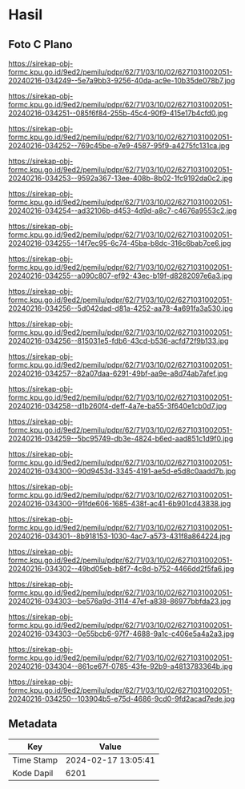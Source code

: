 # Hasil

## Foto C Plano

https://sirekap-obj-formc.kpu.go.id/9ed2/pemilu/pdpr/62/71/03/10/02/6271031002051-20240216-034249--5e7a9bb3-9256-40da-ac9e-10b35de078b7.jpg

https://sirekap-obj-formc.kpu.go.id/9ed2/pemilu/pdpr/62/71/03/10/02/6271031002051-20240216-034251--085f6f84-255b-45c4-90f9-415e17b4cfd0.jpg

https://sirekap-obj-formc.kpu.go.id/9ed2/pemilu/pdpr/62/71/03/10/02/6271031002051-20240216-034252--769c45be-e7e9-4587-95f9-a4275fc131ca.jpg

https://sirekap-obj-formc.kpu.go.id/9ed2/pemilu/pdpr/62/71/03/10/02/6271031002051-20240216-034253--9592a367-13ee-408b-8b02-1fc9192da0c2.jpg

https://sirekap-obj-formc.kpu.go.id/9ed2/pemilu/pdpr/62/71/03/10/02/6271031002051-20240216-034254--ad32106b-d453-4d9d-a8c7-c4676a9553c2.jpg

https://sirekap-obj-formc.kpu.go.id/9ed2/pemilu/pdpr/62/71/03/10/02/6271031002051-20240216-034255--14f7ec95-6c74-45ba-b8dc-316c6bab7ce6.jpg

https://sirekap-obj-formc.kpu.go.id/9ed2/pemilu/pdpr/62/71/03/10/02/6271031002051-20240216-034255--a090c807-ef92-43ec-b19f-d8282097e6a3.jpg

https://sirekap-obj-formc.kpu.go.id/9ed2/pemilu/pdpr/62/71/03/10/02/6271031002051-20240216-034256--5d042dad-d81a-4252-aa78-4a691fa3a530.jpg

https://sirekap-obj-formc.kpu.go.id/9ed2/pemilu/pdpr/62/71/03/10/02/6271031002051-20240216-034256--815031e5-fdb6-43cd-b536-acfd72f9b133.jpg

https://sirekap-obj-formc.kpu.go.id/9ed2/pemilu/pdpr/62/71/03/10/02/6271031002051-20240216-034257--82a07daa-6291-49bf-aa9e-a8d74ab7afef.jpg

https://sirekap-obj-formc.kpu.go.id/9ed2/pemilu/pdpr/62/71/03/10/02/6271031002051-20240216-034258--d1b260f4-deff-4a7e-ba55-3f640e1cb0d7.jpg

https://sirekap-obj-formc.kpu.go.id/9ed2/pemilu/pdpr/62/71/03/10/02/6271031002051-20240216-034259--5bc95749-db3e-4824-b6ed-aad851c1d9f0.jpg

https://sirekap-obj-formc.kpu.go.id/9ed2/pemilu/pdpr/62/71/03/10/02/6271031002051-20240216-034300--90d9453d-3345-4191-ae5d-e5d8c0aadd7b.jpg

https://sirekap-obj-formc.kpu.go.id/9ed2/pemilu/pdpr/62/71/03/10/02/6271031002051-20240216-034300--91fde606-1685-438f-ac41-6b901cd43838.jpg

https://sirekap-obj-formc.kpu.go.id/9ed2/pemilu/pdpr/62/71/03/10/02/6271031002051-20240216-034301--8b918153-1030-4ac7-a573-431f8a864224.jpg

https://sirekap-obj-formc.kpu.go.id/9ed2/pemilu/pdpr/62/71/03/10/02/6271031002051-20240216-034302--49bd05eb-b8f7-4c8d-b752-4466dd2f5fa6.jpg

https://sirekap-obj-formc.kpu.go.id/9ed2/pemilu/pdpr/62/71/03/10/02/6271031002051-20240216-034303--be576a9d-3114-47ef-a838-86977bbfda23.jpg

https://sirekap-obj-formc.kpu.go.id/9ed2/pemilu/pdpr/62/71/03/10/02/6271031002051-20240216-034303--0e55bcb6-97f7-4688-9a1c-c406e5a4a2a3.jpg

https://sirekap-obj-formc.kpu.go.id/9ed2/pemilu/pdpr/62/71/03/10/02/6271031002051-20240216-034304--861ce67f-0785-43fe-92b9-a4813783364b.jpg

https://sirekap-obj-formc.kpu.go.id/9ed2/pemilu/pdpr/62/71/03/10/02/6271031002051-20240216-034250--103904b5-e75d-4686-9cd0-9fd2acad7ede.jpg


## Metadata

| Key        | Value               |
| ---------- | ------------------- |
| Time Stamp | 2024-02-17 13:05:41 |
| Kode Dapil | 6201                |



